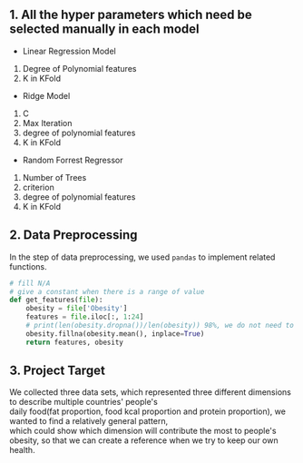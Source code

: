 ## 1. All the hyper parameters which need be selected manually in each model
- Linear Regression Model
1. Degree of Polynomial features
2. K in KFold
- Ridge Model
1. C
2. Max Iteration
3. degree of polynomial features
4. K in KFold
- Random Forrest Regressor 
1. Number of Trees
2. criterion
3. degree of polynomial features
4. K in KFold
## 2. Data Preprocessing
In the step of data preprocessing, we used `pandas` to implement related functions.
```python
# fill N/A
# give a constant when there is a range of value
def get_features(file):
    obesity = file['Obesity']
    features = file.iloc[:, 1:24]
    # print(len(obesity.dropna())/len(obesity)) 98%, we do not need to drop those features with N/A
    obesity.fillna(obesity.mean(), inplace=True)
    return features, obesity
```
## 3. Project Target
We collected three data sets, which represented three different dimensions to describe multiple countries' people's   
daily food(fat proportion, food kcal proportion and protein proportion), we wanted to find a relatively general pattern,  
which could show which dimension will contribute the most to people's obesity, so that we can create a reference when we try to keep our own health.
